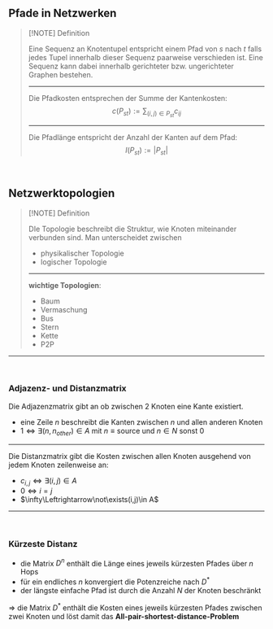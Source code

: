 ## Pfade in Netzwerken

>[!NOTE] Definition
>
>Eine Sequenz an Knotentupel entspricht einem Pfad von $s$ nach $t$ falls jedes Tupel innerhalb dieser Sequenz paarweise verschieden ist.
>Eine Sequenz kann dabei innerhalb gerichteter bzw. ungerichteter Graphen bestehen.
>
>---
>
>Die Pfadkosten entsprechen der Summe der Kantenkosten:
>$$c(P_{st}):=\sum_{(i,j)\in P_{st}}c_{ij}$$
>
>---
>
>Die Pfadlänge entspricht der Anzahl der Kanten auf dem Pfad:
>$$I(P_{st}):=|P_{st}|$$

<br>

## Netzwerktopologien

>[!NOTE] Definition
>
>DIe Topologie beschreibt die Struktur, wie Knoten miteinander verbunden sind. Man unterscheidet zwischen
>
>- physikalischer Topologie
>- logischer Topologie
>
>---
>
>**wichtige Topologien**:
>
>- Baum
>- Vermaschung
>- Bus
>- Stern
>- Kette
>- P2P

---

<br>

### Adjazenz- und Distanzmatrix

Die Adjazenzmatrix gibt an ob zwischen $2$ Knoten eine Kante existiert.

- eine Zeile $n$ beschreibt die Kanten zwischen $n$ und allen anderen Knoten
- $1\Leftrightarrow\exists (n,n_{other})\in A$ mit $n\equiv\text{source}$ und $n\in N$ sonst $0$ 

---

Die Distanzmatrix gibt die Kosten zwischen allen Knoten ausgehend von jedem Knoten zeilenweise an:

- $c_{i,j}\Leftrightarrow\exists (i,j)\in A$
- $0\Leftrightarrow i=j$
- $\infty\Leftrightarrow\not\exists(i,j)\in A$

---

<br>

### Kürzeste Distanz

- die Matrix $D^n$ enthält die Länge eines jeweils kürzesten Pfades über $n$ Hops
- für ein endliches $n$ konvergiert die Potenzreiche nach $D^*$
- der längste einfache Pfad ist durch die Anzahl $N$ der Knoten beschränkt

$\Rightarrow$ die Matrix $D^*$ enthält die Kosten eines jeweils kürzesten Pfades zwischen zwei Knoten und löst damit das **All-pair-shortest-distance-Problem**
